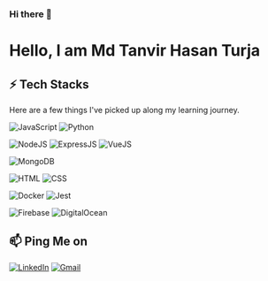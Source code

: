 ### Hi there 👋

<!--
**TanvirTurja/TanvirTurja** is a ✨ _special_ ✨ repository because its `README.md` (this file) appears on your GitHub profile.

Here are some ideas to get you started:

- 🔭 I’m currently working on ...
- 🌱 I’m currently learning ...
- 👯 I’m looking to collaborate on ...
- 🤔 I’m looking for help with ...
- 💬 Ask me about ...
- 📫 How to reach me: ...
- 😄 Pronouns: ...
- ⚡ Fun fact: ...
-->
# Hello, I am Md Tanvir Hasan Turja

## ⚡ Tech Stacks

Here are a few things I've picked up along my learning journey.


  ![JavaScript](https://img.shields.io/badge/JavaScript-F7DF1E?style=for-the-badge&logo=javascript&logoColor=black) ![Python](https://img.shields.io/badge/python-3670A0?style=for-the-badge&logo=python&logoColor=ffdd54)
  
![NodeJS](https://img.shields.io/badge/Node.js-43853D?style=for-the-badge&logo=node.js&logoColor=white) ![ExpressJS](https://img.shields.io/badge/Express.js-404D59?style=for-the-badge) ![VueJS](https://img.shields.io/badge/Vue.js-35495E?style=for-the-badge&logo=vue.js&logoColor=4FC08D) 

 ![MongoDB](https://img.shields.io/badge/MongoDB-4EA94B?style=for-the-badge&logo=mongodb&logoColor=white) 
 
 ![HTML](https://img.shields.io/badge/HTML5-E34F26?style=for-the-badge&logo=html5&logoColor=white) ![CSS](https://img.shields.io/badge/CSS-239120?&style=for-the-badge&logo=css3&logoColor=white) 

 ![Docker](https://img.shields.io/badge/docker%20-%230db7ed.svg?&style=for-the-badge&logo=docker&logoColor=white) ![Jest](https://img.shields.io/badge/-jest-%23C21325?style=for-the-badge&logo=jest&logoColor=white)
 
 ![Firebase](https://img.shields.io/badge/firebase-%23039BE5.svg?style=for-the-badge&logo=firebase) ![DigitalOcean](https://img.shields.io/badge/DigitalOcean-%230167ff.svg?style=for-the-badge&logo=digitalOcean&logoColor=white)


## 📫 Ping Me on
[![LinkedIn](https://img.shields.io/badge/LinkedIn-0077B5?style=for-the-badge&logo=linkedin&logoColor=white)](https://www.linkedin.com/in/tanvir-turja-aa0a561a9/) 
[![Gmail](https://img.shields.io/badge/Gmail-D14836?style=for-the-badge&logo=gmail&logoColor=white)](mailto:tanvirh442@gmail.com)

